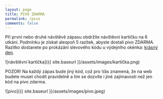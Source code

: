 ```yaml
---
layout: page
title: PIVO ZDARMA
permalink: /pivo
comments: false
---
```


Při první nebo druhé návštěvě zápasu obdržíte návštěvní kartičku na 6 utkání. Podmínku je získat alespoň 5 razítek, abyste dostali pivo ZDARMA.
Razítko dostanete po prokázání slevového kódu u výdejního okénka: <u>krásný den</u>.

![návštěvní kartička]({{ site.baseurl }}/assets/images/kartička.png)

POZOR! Na každý zápas bude jiný kód, což pro Vás znamená, že na web budete muset chodit pravidelně a tím se dozvíte i jiné zajímavosti než jen kód na pivo zdarma.

![pivo]({{ site.baseurl }}/assets/images/pivo.jpeg)
